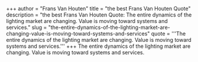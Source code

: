 +++
author = "Frans Van Houten"
title = "the best Frans Van Houten Quote"
description = "the best Frans Van Houten Quote: The entire dynamics of the lighting market are changing. Value is moving toward systems and services."
slug = "the-entire-dynamics-of-the-lighting-market-are-changing-value-is-moving-toward-systems-and-services"
quote = '''The entire dynamics of the lighting market are changing. Value is moving toward systems and services.'''
+++
The entire dynamics of the lighting market are changing. Value is moving toward systems and services.
